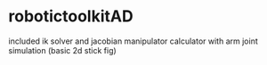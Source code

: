 # robotictoolkitAD
included ik solver and jacobian manipulator calculator with arm joint simulation (basic 2d stick fig)

